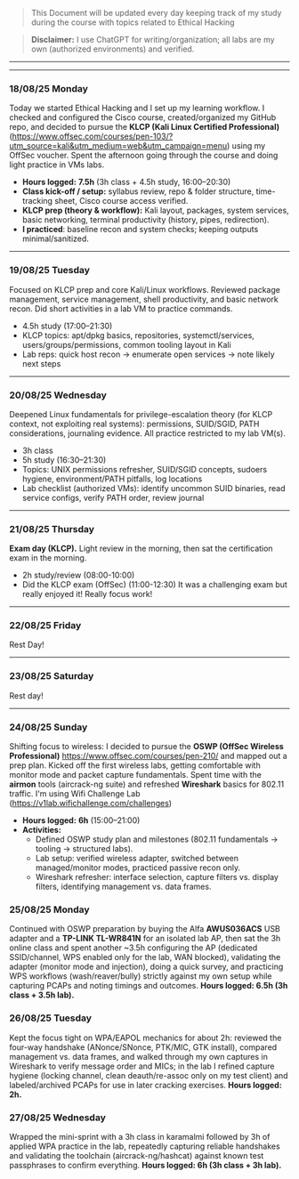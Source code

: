  > This Document will be updated every day keeping track of my study during the course with topics related to Ethical Hacking
 
 > **Disclaimer:** I use ChatGPT for writing/organization; all labs are my own (authorized environments) and verified.
 
 ---
 ---
 
### 18/08/25 Monday
Today we started Ethical Hacking and I set up my learning workflow. I checked and configured the Cisco course, created/organized my GitHub repo, and decided to pursue the **KLCP (Kali Linux Certified Professional)** (https://www.offsec.com/courses/pen-103/?utm_source=kali&utm_medium=web&utm_campaign=menu) using my OffSec voucher. Spent the afternoon going through the course and doing light practice in VMs labs.
- **Hours logged:** **7.5h** (3h class + 4.5h study, 16:00–20:30)
- **Class kick-off / setup:** syllabus review, repo & folder structure, time-tracking sheet, Cisco course access verified.
- **KLCP prep (theory & workflow):** Kali layout, packages, system services, basic networking, terminal productivity (history, pipes, redirection).
- **I practiced**: baseline recon and system checks; keeping outputs minimal/sanitized.

---
### 19/08/25 Tuesday
Focused on KLCP prep and core Kali/Linux workflows. Reviewed package management, service management, shell productivity, and basic network recon. Did short activities in a lab VM to practice commands.
- 4.5h study (17:00–21:30)
- KLCP topics: apt/dpkg basics, repositories, systemctl/services, users/groups/permissions, common tooling layout in Kali
- Lab reps: quick host recon → enumerate open services → note likely next steps

---
### 20/08/25 Wednesday
Deepened Linux fundamentals for privilege-escalation theory (for KLCP context, not exploiting real systems): permissions, SUID/SGID, PATH considerations, journaling evidence. All practice restricted to my lab VM(s).
- 3h class
- 5h study (16:30–21:30)
- Topics: UNIX permissions refresher, SUID/SGID concepts, sudoers hygiene, environment/PATH pitfalls, log locations
- Lab checklist (authorized VMs): identify uncommon SUID binaries, read service configs, verify PATH order, review journal

---
### 21/08/25 Thursday
**Exam day (KLCP).** Light review in the morning, then sat the certification exam in the morning. 
- 2h study/review (08:00-10:00)
- Did the KLCP exam (OffSec) (11:00-12:30)
It was a challenging exam but really enjoyed it! Really focus work!

---
### 22/08/25 Friday
Rest Day!

---
### 23/08/25 Saturday
Rest day!

---
### 24/08/25 Sunday
Shifting focus to wireless: I decided to pursue the **OSWP (OffSec Wireless Professional)** https://www.offsec.com/courses/pen-210/ and mapped out a prep plan. Kicked off the first wireless labs, getting comfortable with monitor mode and packet capture fundamentals. Spent time with the **airmon** tools (aircrack-ng suite) and refreshed **Wireshark** basics for 802.11 traffic. I'm using Wifi Challenge Lab (https://v1lab.wifichallenge.com/challenges)
- **Hours logged:** **6h** (15:00–21:00)
- **Activities:**
    - Defined OSWP study plan and milestones (802.11 fundamentals → tooling → structured labs).
    - Lab setup: verified wireless adapter, switched between managed/monitor modes, practiced passive recon only.
    - Wireshark refresher: interface selection, capture filters vs. display filters, identifying management vs. data frames.

### 25/08/25 Monday
Continued with OSWP preparation by buying the Alfa **AWUS036ACS** USB adapter and a **TP-LINK TL-WR841N** for an isolated lab AP, then sat the 3h online class and spent another ~3.5h configuring the AP (dedicated SSID/channel, WPS enabled only for the lab, WAN blocked), validating the adapter (monitor mode and injection), doing a quick survey, and practicing WPS workflows (wash/reaver/bully) strictly against my own setup while capturing PCAPs and noting timings and outcomes. **Hours logged: 6.5h (3h class + 3.5h lab).**

### 26/08/25 Tuesday
Kept the focus tight on WPA/EAPOL mechanics for about 2h: reviewed the four-way handshake (ANonce/SNonce, PTK/MIC, GTK install), compared management vs. data frames, and walked through my own captures in Wireshark to verify message order and MICs; in the lab I refined capture hygiene (locking channel, clean deauth/re-assoc only on my test client) and labeled/archived PCAPs for use in later cracking exercises. **Hours logged: 2h.**

### 27/08/25 Wednesday
Wrapped the mini-sprint with a 3h class in karamalmi followed by 3h of applied WPA practice in the lab, repeatedly capturing reliable handshakes and validating the toolchain (aircrack-ng/hashcat) against known test passphrases to confirm everything.  **Hours logged: 6h (3h class + 3h lab).**